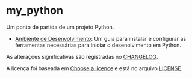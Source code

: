 # my_python
Um ponto de partida de um projeto Python.

- [Ambiente de Desenvolvimento](docs/development-setup.pt-br.md): Um guia para instalar e configurar as ferramentas necessárias para iniciar o desenolvimento em Python.

As alterações significativas são registradas no [CHANGELOG](CHANGELOG.pt-br.md).

A licença foi baseada em [Choose a licence](https://choosealicense.com/) e está no arquivo [LICENSE](LICENSE).